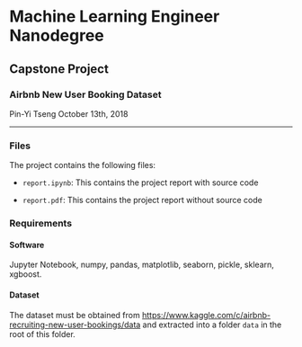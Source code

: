 # Machine Learning Engineer Nanodegree
## Capstone Project
### Airbnb New User Booking Dataset
Pin-Yi Tseng
October 13th, 2018

---

### Files

The project contains the following files:

- `report.ipynb`: This contains the project report with source code

- `report.pdf`: This contains the project report without source code

### Requirements

#### Software
Jupyter Notebook, numpy, pandas, matplotlib, seaborn, pickle, sklearn, xgboost.

#### Dataset

The dataset must be obtained from https://www.kaggle.com/c/airbnb-recruiting-new-user-bookings/data and extracted into a folder `data` in the root of this folder.
